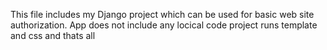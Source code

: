 This file includes my Django project which can be used for basic web site authorization.
App does not include any locical code project runs template and css and thats all
